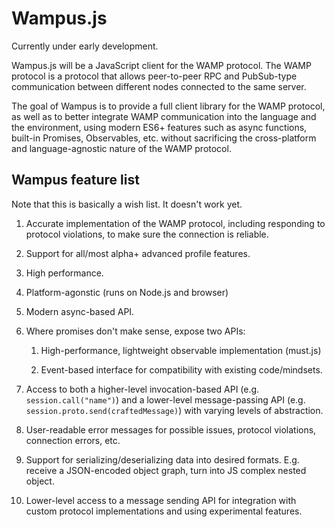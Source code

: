 # Wampus.js

Currently under early development.

Wampus.js will be a JavaScript client for the WAMP protocol. The WAMP protocol is a protocol that allows peer-to-peer RPC and PubSub-type communication between different nodes connected to the same server.

The goal of Wampus is to provide a full client library for the WAMP protocol, as well as to better integrate WAMP communication into the language and the environment, using modern ES6+ features such as async functions, built-in Promises, Observables, etc. without sacrificing the cross-platform and language-agnostic nature of the WAMP protocol.

## Wampus feature list

Note that this is basically a wish list. It doesn't work yet.

1. Accurate implementation of the WAMP protocol, including responding to protocol violations, to make sure the connection is reliable.

2. Support for all/most alpha+ advanced profile features.

3. High performance.

4. Platform-agonstic (runs on Node.js and browser)

5. Modern async-based API.

6. Where promises don't make sense, expose two APIs:

    1. High-performance, lightweight observable implementation (must.js)
    
    2. Event-based interface for compatibility with existing code/mindsets.

4. Access to both a higher-level invocation-based API (e.g. `session.call("name")`) and a lower-level message-passing API (e.g. `session.proto.send(craftedMessage)`) with varying levels of abstraction.

5. User-readable error messages for possible issues, protocol violations, connection errors, etc.

6. Support for serializing/deserializing data into desired formats. E.g. receive a JSON-encoded object graph, turn into JS complex nested object.

7. Lower-level access to a message sending API for integration with custom protocol implementations and using experimental features.